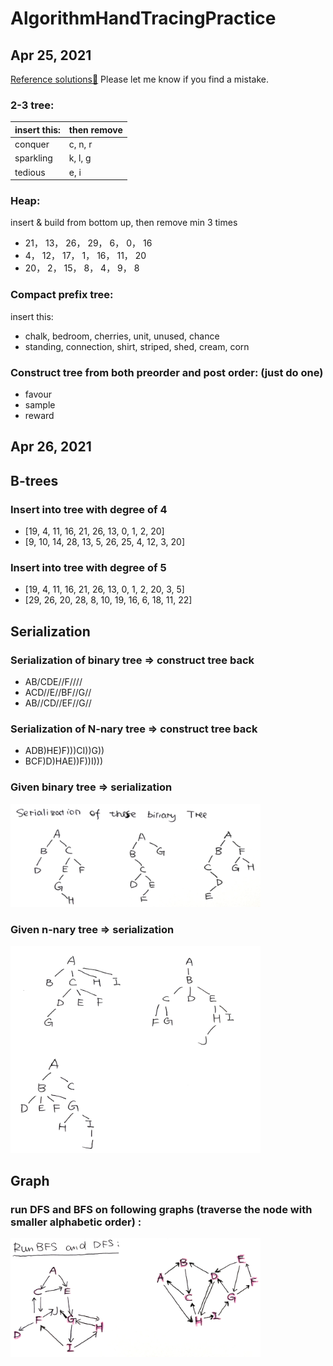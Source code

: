 # AlgorithmHandTracingPractice

## Apr 25, 2021     
[Reference solutions🔗](https://github.com/mialsy/AlgorithmHandTracingPractice/blob/master/hand_trace_practice_01.pdf) Please let me know if you find a mistake.

### 2-3 tree:
|insert this: |                	then remove|
|---|---|
|conquer      		|	c, n, r|
|sparkling|                      k, l, g|
|tedious|				e, i|

### Heap:
insert & build from bottom up, then remove min 3 times	
- 21， 13， 26， 29， 6， 0， 16
- 4， 12， 17， 1， 16， 11， 20
- 20， 2， 15， 8， 4， 9， 8

### Compact prefix tree:
insert this:

- chalk, bedroom, cherries, unit, unused, chance
- standing, connection, shirt, striped, shed, cream, corn

### Construct tree from both preorder and post order: (just do one) 
- favour
- sample
- reward

## Apr 26, 2021
## B-trees
### Insert into tree with degree of 4
- [19, 4, 11, 16, 21, 26, 13, 0, 1, 2, 20]
- [9, 10, 14, 28, 13, 5, 26, 25, 4, 12, 3, 20]

### Insert into tree with degree of 5
- [19, 4, 11, 16, 21, 26, 13, 0, 1, 2, 20, 3, 5]
- [29, 26, 20, 28, 8, 10, 19, 16, 6, 18, 11, 22]

## Serialization
### Serialization of binary tree => construct tree back
- AB/CDE//F////
- ACD//E//BF//G//
- AB//CD//EF//G//

### Serialization of N-nary tree => construct tree back
- ADB)HE)F)))CI))G))
- BCF)D)HAE))F))I)))

### Given binary tree => serialization
<img src="https://github.com/mialsy/AlgorithmHandTracingPractice/blob/master/Screen%20Shot%202021-04-25%20at%208.11.27%20PM.png" width="400" title="binary tree">

### Given n-nary tree => serialization
<img src="https://github.com/mialsy/AlgorithmHandTracingPractice/blob/master/Screen%20Shot%202021-04-25%20at%208.10.33%20PM.png" width="400" title="n-nary tree">

## Graph
### run DFS and BFS on following graphs (traverse the node with smaller alphabetic order) : 
<img src="https://github.com/mialsy/AlgorithmHandTracingPractice/blob/master/Screen%20Shot%202021-04-25%20at%208.10.58%20PM.png" width="400" title="graph">

